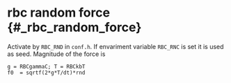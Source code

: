 # rbc random force {#_rbc_random_force}

Activate by `RBC_RND` in `conf.h`. If envariment variable `RBC_RNC` is
set it is used as seed. Magnitude of the force is

    g = RBCgammaC; T = RBCkbT
    f0  = sqrtf(2*g*T/dt)*rnd
